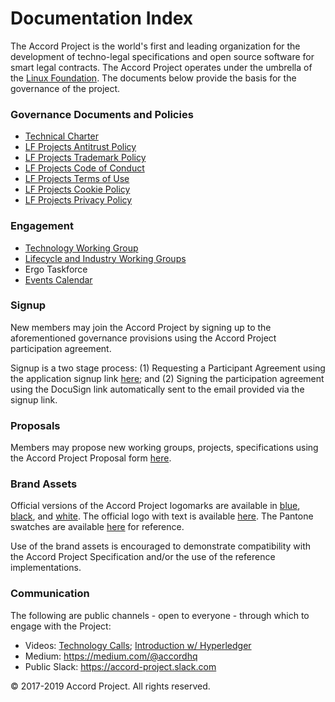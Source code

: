 # Documentation Index

The Accord Project is the world's first and leading organization for the development of techno-legal specifications and open source software for smart legal contracts. The Accord Project operates under the umbrella of the [Linux Foundation][linuxfound]. The documents below provide the basis for the governance of the project.

### Governance Documents and Policies

* [Technical Charter](accord-project-technical-charter.md)
* [LF Projects Antitrust Policy](https://lfprojects.org/policies/antitrust-policy/)
* [LF Projects Trademark Policy](https://lfprojects.org/policies/trademark-policy/)
* [LF Projects Code of Conduct](https://lfprojects.org/policies/code-of-conduct/)
* [LF Projects Terms of Use](https://lfprojects.org/policies/terms-of-use/)
* [LF Projects Cookie Policy](https://lfprojects.org/cookie-policy/)
* [LF Projects Privacy Policy](https://lfprojects.org/policies/privacy-policy/)

### Engagement

* [Technology Working Group](https://www.accordproject.org/working-groups/technology/)
* [Lifecycle and Industry Working Groups](https://www.accordproject.org/liwg)
* Ergo Taskforce
* [Events Calendar](https://calendar.google.com/calendar/embed?src=accordproject.org_gktijdpnstaltatqcv6bcvr54o%40group.calendar.google.com)

### Signup

New members may join the Accord Project by signing up to the aforementioned governance provisions using the Accord Project participation agreement. 

Signup is a two stage process: (1) Requesting a Participant Agreement using the application signup link [here](https://www.accordproject.org/signup); and (2) Signing the participation agreement using the DocuSign link automatically sent to the email provided via the signup link.  

### Proposals

Members may propose new working groups, projects, specifications using the Accord Project Proposal form [here](https://docs.google.com/forms/d/e/1FAIpQLScAmrZ3_BbFmUmKCh24K94O06uSe73WjsaSbUaQfK_m4z7wig/viewform).

### Brand Assets

Official versions of the Accord Project logomarks are available in [blue](https://github.com/accordproject/docs/blob/master/logomark_blue.png), [black](https://github.com/accordproject/docs/blob/master/logomark_black.png), and [white](https://github.com/accordproject/docs/blob/master/logomark_white.png). The official logo with text is available [here](https://github.com/accordproject/docs/blob/master/textmark_black.png). The Pantone swatches are available [here](https://github.com/accordproject/docs/blob/master/colorguide.png) for reference. 

Use of the brand assets is encouraged to demonstrate compatibility with the Accord Project Specification and/or the use of the reference implementations. 

### Communication

The following are public channels - open to everyone - through which to engage with the Project:

* Videos: [Technology Calls](https://vimeo.com/accordproject); [Introduction w/ Hyperledger](https://www.youtube.com/watch?v=2xb5bMH4-rU)
* Medium: https://medium.com/@accordhq 
* Public Slack: https://accord-project.slack.com   

© 2017-2019 Accord Project. All rights reserved. 

[linuxfound]: https://www.linuxfoundation.org
